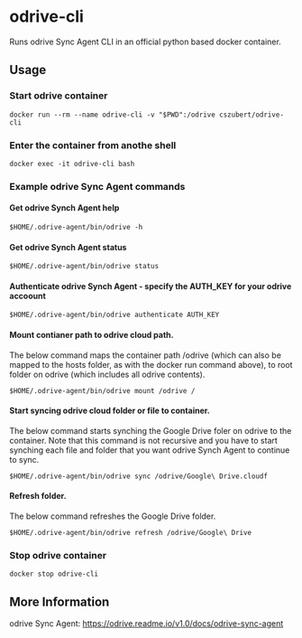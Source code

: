 # odrive-cli
Runs odrive Sync Agent CLI in an official python based docker container.
## Usage
### Start odrive container
```
docker run --rm --name odrive-cli -v "$PWD":/odrive cszubert/odrive-cli
```
### Enter the container from anothe shell
```
docker exec -it odrive-cli bash
```
### Example odrive Sync Agent commands
#### Get odrive Synch Agent help
```
$HOME/.odrive-agent/bin/odrive -h
```
#### Get odrive Synch Agent status
```
$HOME/.odrive-agent/bin/odrive status
```
#### Authenticate odrive Synch Agent - specify the AUTH_KEY for your odrive accoount
```
$HOME/.odrive-agent/bin/odrive authenticate AUTH_KEY
```
#### Mount contianer path to odrive cloud path. 
The below command maps the container path /odrive (which can also be mapped to the hosts folder, as with the docker run command above), to root folder on odrive (which includes all odrive contents).
```
$HOME/.odrive-agent/bin/odrive mount /odrive /
```
#### Start syncing odrive cloud folder or file to container.
The below command starts synching the Google Drive foler on odrive to the container. Note that this command is not recursive and you have to start synching each file and folder that you want odrive Synch Agent to continue to sync.
```
$HOME/.odrive-agent/bin/odrive sync /odrive/Google\ Drive.cloudf
```
#### Refresh folder.
The below command refreshes the Google Drive folder.
```
$HOME/.odrive-agent/bin/odrive refresh /odrive/Google\ Drive
```
### Stop odrive container
```
docker stop odrive-cli
```
## More Information
odrive Sync Agent: https://odrive.readme.io/v1.0/docs/odrive-sync-agent
